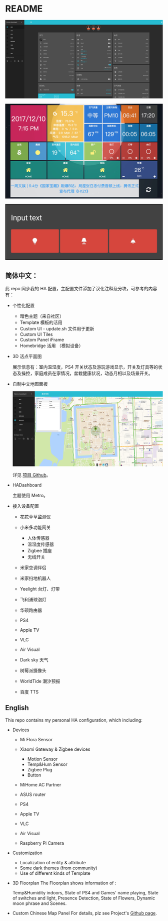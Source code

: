 # README
![](media/frontend.jpg)

![](media/HADashboard.jpg)

![](media/input.jpg)

## 简体中文：
此 repo 同步我的 HA 配置，主配置文件添加了汉化注释及分块，可参考的内容有：

- 个性化配置
    - 暗色主题（来自社区）
    - Template 模板的活用
    - Custom UI - update.sh 文件用于更新
    - Custom UI Tiles
    - Custom Panel iFrame
    - Homebridge 活用 （模拟设备）
 
- 3D 活点平面图

    展示信息有：室内温湿度，PS4 开关状态及游玩游戏显示，开关及灯具等的状态及操控，家庭成员在家情况，盆栽健康状况，动态月相以及场景开关。
    

- 自制中文地图面板

	![](media/screenshot.jpg)
    
    详见 [项目 Github](https://github.com/cxlwill/ha-inkwavemap)。
 
- HADashboard

	主题使用 Metro。
	
- 接入设备配置

    - 花花草草监测仪
    - 小米多功能网关
        
        - 人体传感器
        - 温湿度传感器
        - Zigbee 插座
        - 无线开关
        
    - 米家空调伴侣
    - 米家扫地机器人
    - Yeelight 台灯、灯带
    - 飞利浦球泡灯
    - 华硕路由器
    - PS4
    - Apple TV
    - VLC
    - Air Visual
    - Dark sky 天气
    - 树莓派摄像头
    - WorldTide 潮汐预报
    - 百度 TTS
 
##  English
This repo contains my personal HA configuration, which including:

- Devices

    - Mi Flora Sensor
    - Xiaomi Gateway & Zigbee devices
            
        - Motion Sensor
        - Temp&Hum Sensor
        - Zigbee Plug
        - Button
        

    - MiHome AC Partner
    - ASUS router
    - PS4
    - Apple TV
    - VLC
    - Air Visual
    - Raspberry Pi Camera

- Customization

    - Localization of entity & attribute
    - Some dark themes (from community)
    - Use of different kinds of Template
 
- 3D Floorplan
    The Floorplan shows information of :
    
    Temp&Humidity indoors, State of PS4 and Games' name playing, State of switches and light, Presence Detection, State of Flowers, Dynamic moon phrase and Scenes.
 
- Custom Chinese Map Panel
	For details, plz see Project's [Github page](https://github.com/cxlwill/ha-inkwavemap).

